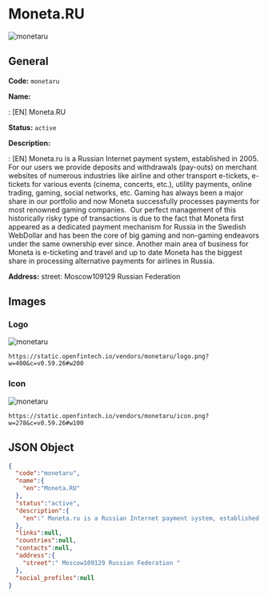 
# Moneta.RU 
![monetaru](https://static.openfintech.io/vendors/monetaru/logo.png?w=400&c=v0.59.26#w200)  

## General 
 
**Code:** `monetaru` 
 
**Name:** 
 
:	[EN] Moneta.RU 
 
**Status:** `active` 
 
**Description:** 
 
: [EN]  Moneta.ru is a Russian Internet payment system, established in 2005. For our users we provide deposits and withdrawals (pay-outs) on merchant websites of numerous industries like airline and other transport e-tickets, e-tickets for various events (cinema, concerts, etc.), utility payments, online trading, gaming, social networks, etc. Gaming has always been a major share in our portfolio and now Moneta successfully processes payments for most renowned gaming companies.  Our perfect management of this historically risky type of transactions is due to the fact that Moneta first appeared as a dedicated payment mechanism for Russia in the Swedish WebDollar and has been the core of big gaming and non-gaming endeavors under the same ownership ever since. Another main area of business for Moneta is e-ticketing and travel and up to date Moneta has the biggest share in processing alternative payments for airlines in Russia.   
 
**Address:** 
street:  Moscow109129 Russian Federation  

## Images 

### Logo 
 
![monetaru](https://static.openfintech.io/vendors/monetaru/logo.png?w=400&c=v0.59.26#w200)  

```
https://static.openfintech.io/vendors/monetaru/logo.png?w=400&c=v0.59.26#w200
```  

### Icon 
 
![monetaru](https://static.openfintech.io/vendors/monetaru/icon.png?w=278&c=v0.59.26#w100)  

```
https://static.openfintech.io/vendors/monetaru/icon.png?w=278&c=v0.59.26#w100
```  

## JSON Object 

```json
{
  "code":"monetaru",
  "name":{
    "en":"Moneta.RU"
  },
  "status":"active",
  "description":{
    "en":" Moneta.ru is a Russian Internet payment system, established in 2005. For our users we provide deposits and withdrawals (pay-outs) on merchant websites of numerous industries like airline and other transport e-tickets, e-tickets for various events (cinema, concerts, etc.), utility payments, online trading, gaming, social networks, etc. Gaming has always been a major share in our portfolio and now Moneta successfully processes payments for most renowned gaming companies.\u00a0 Our perfect management of this historically risky type of transactions is due to the fact that Moneta first appeared as a dedicated payment mechanism for Russia in the Swedish WebDollar and has been the core of big gaming and non-gaming endeavors under the same ownership ever since. Another main area of business for Moneta is e-ticketing and travel and up to date Moneta has the biggest share in processing alternative payments for airlines in Russia.\u00a0 "
  },
  "links":null,
  "countries":null,
  "contacts":null,
  "address":{
    "street":" Moscow109129 Russian Federation "
  },
  "social_profiles":null
}
```  
